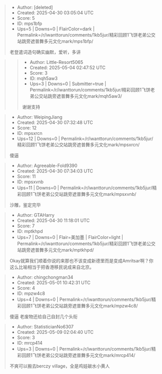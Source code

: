 > - Author: [deleted]
> - Created: 2025-04-30 03:05:04 UTC
> - Score: 5
> - ID: mps1bfp
> - Ups=5 | Downs=0 | FlairColor=dark | Permalink=/r/iwanttorun/comments/1kb5jur/精彩回顾1飞饼老弟公交站跳旁遮普舞多元文化mark/mps1bfp/
>
> 老登遣词造句确实幽默，爱听，多讲

>> - Author: Little-Resort5065
>> - Created: 2025-05-04 02:47:52 UTC
>> - Score: 3
>> - ID: mqh5aw3
>> - Ups=3 | Downs=0 | Submitter=true | Permalink=/r/iwanttorun/comments/1kb5jur/精彩回顾1飞饼老弟公交站跳旁遮普舞多元文化mark/mqh5aw3/
>>
>> 谢谢支持

> - Author: WeipingJiang
> - Created: 2025-04-30 07:32:48 UTC
> - Score: 12
> - ID: mpsxrcn
> - Ups=12 | Downs=0 | Permalink=/r/iwanttorun/comments/1kb5jur/精彩回顾1飞饼老弟公交站跳旁遮普舞多元文化mark/mpsxrcn/
>
> 傻逼

> - Author: Agreeable-Fold9390
> - Created: 2025-04-30 07:34:03 UTC
> - Score: 11
> - ID: mpsxvnb
> - Ups=11 | Downs=0 | Permalink=/r/iwanttorun/comments/1kb5jur/精彩回顾1飞饼老弟公交站跳旁遮普舞多元文化mark/mpsxvnb/
>
> 沙雕，鉴定完毕

> - Author: GTAHarry
> - Created: 2025-04-30 11:18:01 UTC
> - Score: 7
> - ID: mptkhpd
> - Ups=7 | Downs=0 | Flair=美加墨 | FlairColor=light | Permalink=/r/iwanttorun/comments/1kb5jur/精彩回顾1飞饼老弟公交站跳旁遮普舞多元文化mark/mptkhpd/
>
> Okay就算我们顺着你说的来那也不该变成新德里而是变成Amritsar啊？你这么比喻相当于把香港移民说成来自北京。

> - Author: chingchongman34
> - Created: 2025-05-01 10:42:31 UTC
> - Score: 4
> - ID: mpzw4c8
> - Ups=4 | Downs=0 | Permalink=/r/iwanttorun/comments/1kb5jur/精彩回顾1飞饼老弟公交站跳旁遮普舞多元文化mark/mpzw4c8/
>
> 傻逼 老废物还给自己自封几个头衔

> - Author: StatisticianNo6307
> - Created: 2025-05-09 02:04:40 UTC
> - Score: 3
> - ID: mrcp414
> - Ups=3 | Downs=0 | Permalink=/r/iwanttorun/comments/1kb5jur/精彩回顾1飞饼老弟公交站跳旁遮普舞多元文化mark/mrcp414/
>
> 不爽可以搬去berczy village，全是鸡娃碳水小黄人

